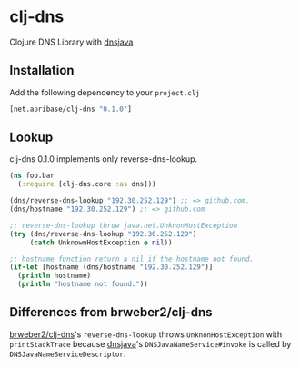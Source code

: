 # clj-dns

Clojure DNS Library with [dnsjava](http://xbill.org/dnsjava)

## Installation

Add the following dependency to your `project.clj`

```clj
[net.apribase/clj-dns "0.1.0"]
```

## Lookup

clj-dns 0.1.0 implements only reverse-dns-lookup.

```clj
(ns foo.bar
  (:require [clj-dns.core :as dns]))

(dns/reverse-dns-lookup "192.30.252.129") ;; => github.com.
(dns/hostname "192.30.252.129") ;; => github.com

;; reverse-dns-lookup throw java.net.UnknonHostException
(try (dns/reverse-dns-lookup "192.30.252.129")
     (catch UnknownHostException e nil))

;; hostname function return a nil if the hostname not found.
(if-let [hostname (dns/hostname "192.30.252.129")]
  (println hostname)
  (println "hostname not found."))
```

## Differences from brweber2/clj-dns

[brweber2/clj-dns](http://github.com/brweber2/clj-dns)'s `reverse-dns-lookup` throws `UnknonHostException` with `printStackTrace` because [dnsjava](http://xbill.org/dnsjava)'s `DNSJavaNameService#invoke` is called by `DNSJavaNameServiceDescriptor`.

